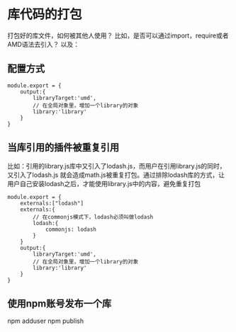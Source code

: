 # 库代码的打包
打包好的库文件，如何被其他人使用？
比如，是否可以通过import，require或者AMD语法去引入？
以及： <script src="library.js"></script>
## 配置方式

```
module.export = {
    output:{
        libraryTarget:'umd',
        // 在全局对象里，增加一个library的对象   
        library:'library'
    }
}
```
## 当库引用的插件被重复引用
比如：引用的library.js库中又引入了lodash.js，而用户在引用library.js的同时，又引入了lodash.js
就会造成math.js被重复打包。通过排除lodash库的方式，让用户自己安装lodash之后，才能使用library.js中的内容，避免重复打包
```
module.export = {
    externals:["lodash"]
    externals:{
        // 在commonjs模式下，lodash必须叫做lodash
        lodash:{
            commonjs: lodash
        }
    }
    output:{
        libraryTarget:'umd',
        // 在全局对象里，增加一个library的对象   
        library:'library'
    }
}
```
## 使用npm账号发布一个库
npm adduser
npm publish